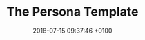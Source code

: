 ---
date: 2018-07-15 09:37:46 +0100
title: "The Persona Template"
description: "The template captures the persona’s picture and name; the persona’s details including demographics, lifestyle, and job-related information; and the persona’s goal: the benefits to be achieved or the problems to be solved, and the reason why the persona would want to use or purchase the product."
category:
- Customer discovery
link: 'https://www.romanpichler.com/tools/the-persona-template/'
site: Roman Pichler
type: Resource
resource-type: 
- _resource-types/worksheets.md
---
